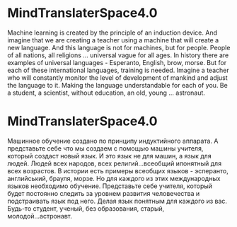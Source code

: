 # MindTranslaterSpace4.0
Machine learning is created by the principle of an induction device. And imagine that we are creating a teacher using 
a machine that will create a new language. And this language is not for machines, but for people.
People of all nations, all religions ... universal vague for all ages.
In history there are examples of universal languages - Esperanto, English, brow, morse. 
But for each of these international languages, training is needed. 
Imagine a teacher who will constantly monitor the level of development of mankind and adjust the language to it. 
Making the language understandable for each of you. Be a student, a scientist, without education, an old, young ... astronaut.

# MindTranslaterSpace4.0
Машинное обучение создано по принципу индуктийного аппарата. 
А представьте себе что мы создаем с помощью машины учителя, который создаст новый язык. 
И это язык не для машин, а язык для людей. 
Людей всех народов, всех религий...всеобщий ипонятный для всех возрастов. 
В истории есть примеры всеобщих языков - эсперанто, английський, брауля, морзе. 
Но для каждого из этих международных языков необходимо обучение. 
Представьте себе учителя, который будет постоянно следить за уровнем развития человечества и подстраивать язык под него. 
Делая язык понятным для каждого из вас. Будь-то студент, ученый, без образования, старый, молодой...астронавт.
